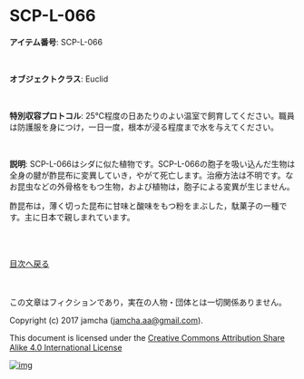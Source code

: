 # SCP-L-066

**アイテム番号**: SCP-L-066  

<br>  

**オブジェクトクラス**: Euclid  

<br>  

**特別収容プロトコル**: 25℃程度の日あたりのよい温室で飼育してください。職員は防護服を身につけ，一日一度，根本が浸る程度まで水を与えてください。  

<br>  

**説明**: SCP-L-066はシダに似た植物です。SCP-L-066の胞子を吸い込んだ生物は全身の腱が酢昆布に変異していき，やがて死亡します。治療方法は不明です。なお昆虫などの外骨格をもつ生物，および植物は，胞子による変異が生じません。  

酢昆布は，薄く切った昆布に甘味と酸味をもつ粉をまぶした，駄菓子の一種です。主に日本で親しまれています。  

<br>  
<br>  

[目次へ戻る](https://github.com/jamcha-aa/SCP/blob/master/README.md)  

<br>  
<br>  
この文章はフィクションであり，実在の人物・団体とは一切関係ありません。  

Copyright (c) 2017 jamcha (jamcha.aa@gmail.com).  

This document is licensed under the [Creative Commons Attribution Share Alike 4.0 International License](http://creativecommons.org/licenses/by-sa/4.0/deed)  

[![img](http://i.creativecommons.org/l/by-sa/3.0/80x15.png)](http://creativecommons.org/licenses/by-sa/4.0/deed)